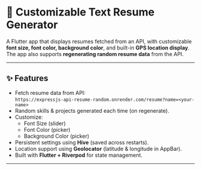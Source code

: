 # 📱 Customizable Text Resume Generator

A Flutter app that displays resumes fetched from an API, with customizable **font size, font color, background color**, and built-in **GPS location display**.  
The app also supports **regenerating random resume data** from the API.

---

## ✨ Features
- Fetch resume data from API:  
  `https://expressjs-api-resume-random.onrender.com/resume?name=<your-name>`
- Random skills & projects generated each time (on regenerate).
- Customize:
  - Font Size (slider)
  - Font Color (picker)
  - Background Color (picker)
- Persistent settings using **Hive** (saved across restarts).
- Location support using **Geolocator** (latitude & longitude in AppBar).
- Built with **Flutter + Riverpod** for state management.

---
